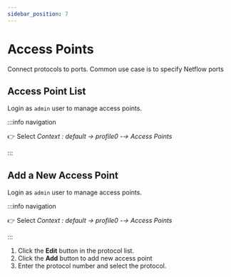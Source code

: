 ```yaml
---
sidebar_position: 7
---
```


# Access Points

Connect protocols to ports. Common use case is to specify Netflow ports

## Access Point List

Login as `admin` user to manage access points.

:::info navigation

:point_right: Select *Context : default &rarr; profile0 -&rarr; Access Points*

:::

## Add a New Access Point

Login as `admin` user to manage access points.

:::info navigation

:point_right: Select *Context : default &rarr; profile0 -&rarr; Access Points*

:::

1. Click the **Edit** button in the protocol list.
2. Click the **Add** button to add new access point
3. Enter the protocol number and select the protocol.

